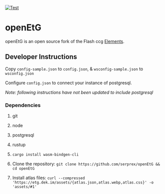 [![Test](https://github.com/serprex/openEtG/workflows/.github/workflows/cargo-test.yml/badge.svg)](https://github.com/serprex/openEtG/actions?query=workflow%3A.github%2Fworkflows%2Fcargo-test.yml)

# openEtG

openEtG is an open source fork of the Flash ccg [Elements](http://elementsthegame.com).

## Developer Instructions

Copy `config-sample.json` to `config.json`, & `wsconfig-sample.json` to `wsconfig.json`

Configure `config.json` to connect your instance of postgresql.

_Note: following instructions have not been updated to include postgresql_

### Dependencies

1. git
1. node
1. postgresql
1. rustup
1. `cargo install wasm-bindgen-cli`

1. Clone the repository: `git clone https://github.com/serprex/openEtG && cd openEtG`
1. Install atlas files: `curl --compressed 'https://etg.dek.im/assets/{atlas.json,atlas.webp,atlas.css}' -o 'assets/#1'`

